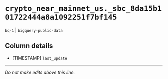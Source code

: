 # `crypto_near_mainnet_us._sbc_8da15b101722444a8a1092251f7bf145`
`bq-1` | `bigquery-public-data`

## Column details
* [TIMESTAMP] `last_update`

-------------------------------------------------------------------------------
*Do not make edits above this line.*
